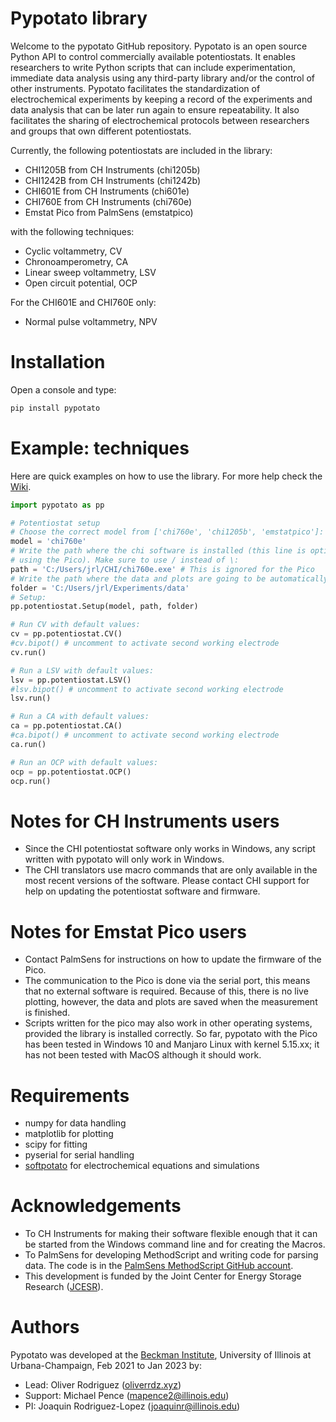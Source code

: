 # Pypotato library
Welcome to the pypotato GitHub repository. Pypotato is an open source Python
API to control commercially available potentiostats. It enables researchers to
write Python scripts that can include experimentation, immediate data analysis
using any third-party library and/or the control of other instruments. Pypotato
facilitates the standardization of electrochemical experiments by keeping a 
record of the experiments and data analysis that can be later run again to ensure 
repeatability. It also facilitates the sharing of electrochemical protocols 
between researchers and groups that own different potentiostats. 

Currently, the following potentiostats are included in the library:

* CHI1205B from CH Instruments (chi1205b)
* CHI1242B from CH Instruments (chi1242b)
* CHI601E from CH Instruments (chi601e)
* CHI760E from CH Instruments (chi760e)
* Emstat Pico from PalmSens (emstatpico)

with the following techniques:
* Cyclic voltammetry, CV
* Chronoamperometry, CA
* Linear sweep voltammetry, LSV
* Open circuit potential, OCP

For the CHI601E and CHI760E only:
* Normal pulse voltammetry, NPV

# Installation
Open a console and type:
```python
pip install pypotato
```

# Example: techniques
Here are quick examples on how to use the library. For more help check the [Wiki](https://github.com/jrlLAB/pypotato/wiki).

```python
import pypotato as pp

# Potentiostat setup
# Choose the correct model from ['chi760e', 'chi1205b', 'emstatpico']:
model = 'chi760e' 
# Write the path where the chi software is installed (this line is optional when
# using the Pico). Make sure to use / instead of \:
path = 'C:/Users/jrl/CHI/chi760e.exe' # This is ignored for the Pico
# Write the path where the data and plots are going to be automatically saved:
folder = 'C:/Users/jrl/Experiments/data'
# Setup:
pp.potentiostat.Setup(model, path, folder)

# Run CV with default values:
cv = pp.potentiostat.CV()
#cv.bipot() # uncomment to activate second working electrode
cv.run()

# Run a LSV with default values:
lsv = pp.potentiostat.LSV()
#lsv.bipot() # uncomment to activate second working electrode
lsv.run()

# Run a CA with default values:
ca = pp.potentiostat.CA()
#ca.bipot() # uncomment to activate second working electrode
ca.run()

# Run an OCP with default values:
ocp = pp.potentiostat.OCP()
ocp.run()
```

# Notes for CH Instruments users
* Since the CHI potentiostat software only works in Windows, any script written with
pypotato will only work in Windows.
* The CHI translators use macro commands that are only available in the most 
recent versions of the software. Please contact CHI support for help on updating
the potentiostat software and firmware.

# Notes for Emstat Pico users
* Contact PalmSens for instructions on how to update the firmware of the Pico.
* The communication to the Pico is done via the serial port, this means that no
external software is required. Because of this, there is no live plotting, however,
the data and plots are saved when the measurement is finished.
* Scripts written for the pico may also work in other operating systems, provided
the library is installed correctly. So far, pypotato with the Pico has been 
tested in Windows 10 and Manjaro Linux with kernel 5.15.xx; it has not been tested 
with MacOS although it should work. 

# Requirements
* numpy for data handling
* matplotlib for plotting
* scipy for fitting
* pyserial for serial handling
* [softpotato](https://github.com/oliverrdz/softpotato) for electrochemical equations and simulations

# Acknowledgements
* To CH Instruments for making their software flexible enough that it can be 
started from the Windows command line and for creating the Macros.
* To PalmSens for developing MethodScript and writing code for parsing data. The
code is in the [PalmSens MethodScript GitHub account](https://github.com/PalmSens/MethodSCRIPT_Examples).
* This development is funded by the Joint Center for Energy Storage Research ([JCESR](https://www.jcesr.org/)).

# Authors
Pypotato was developed at the [Beckman Institute](https://beckman.illinois.edu/), University of Illinois at Urbana-Champaign, Feb 2021 to Jan 2023 by:

* Lead: Oliver Rodriguez ([oliverrdz.xyz](https://oliverrdz.xyz))
* Support: Michael Pence (mapence2@illinois.edu)
* PI: Joaquin Rodriguez-Lopez (joaquinr@illinois.edu)
